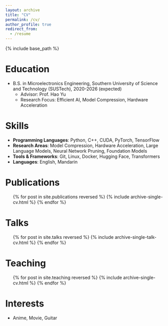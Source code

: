 ```yaml
---
layout: archive
title: "CV"
permalink: /cv/
author_profile: true
redirect_from:
  - /resume
---
```


{% include base_path %}

Education
======
* B.S. in Microelectronics Engineering, Southern University of Science and Technology (SUSTech), 2020-2026 (expected)
  * Advisor: Prof. Hao Yu
  * Research Focus: Efficient AI, Model Compression, Hardware Acceleration

Skills
======
* **Programming Languages**: Python, C++, CUDA, PyTorch, TensorFlow
* **Research Areas**: Model Compression, Hardware Acceleration, Large Language Models, Neural Network Pruning, Foundation Models
* **Tools & Frameworks**: Git, Linux, Docker, Hugging Face, Transformers
* **Languages**: English, Mandarin

Publications
======
  <ul>{% for post in site.publications reversed %}
    {% include archive-single-cv.html %}
  {% endfor %}</ul>
  
Talks
======
  <ul>{% for post in site.talks reversed %}
    {% include archive-single-talk-cv.html  %}
  {% endfor %}</ul>
  
Teaching
======
  <ul>{% for post in site.teaching reversed %}
    {% include archive-single-cv.html %}
  {% endfor %}</ul>
  
Interests
======
* Anime, Movie, Guitar
